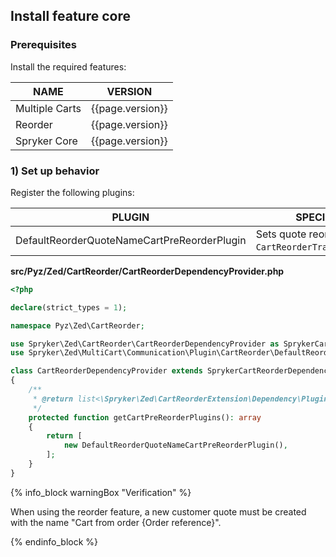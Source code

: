## Install feature core

### Prerequisites

Install the required features:

| NAME           | VERSION          |
|----------------|------------------|
| Multiple Carts | {{page.version}} |
| Reorder        | {{page.version}} |
| Spryker Core   | {{page.version}} |

### 1) Set up behavior

Register the following plugins:

| PLUGIN                                      | SPECIFICATION                                                | PREREQUISITES | NAMESPACE                                              |
|---------------------------------------------|--------------------------------------------------------------|---------------|--------------------------------------------------------|
| DefaultReorderQuoteNameCartPreReorderPlugin | Sets quote reorder name to `CartReorderTransfer.quote.name`. | None          | Spryker\Zed\MultiCart\Communication\Plugin\CartReorder |

**src/Pyz/Zed/CartReorder/CartReorderDependencyProvider.php**

```php
<?php

declare(strict_types = 1);

namespace Pyz\Zed\CartReorder;

use Spryker\Zed\CartReorder\CartReorderDependencyProvider as SprykerCartReorderDependencyProvider;
use Spryker\Zed\MultiCart\Communication\Plugin\CartReorder\DefaultReorderQuoteNameCartPreReorderPlugin;

class CartReorderDependencyProvider extends SprykerCartReorderDependencyProvider
{
    /**
     * @return list<\Spryker\Zed\CartReorderExtension\Dependency\Plugin\CartPreReorderPluginInterface>
     */
    protected function getCartPreReorderPlugins(): array
    {
        return [
            new DefaultReorderQuoteNameCartPreReorderPlugin(),
        ];
    }
}
```

{% info_block warningBox "Verification" %}

When using the reorder feature, a new customer quote must be created with the name "Cart from order {Order reference}".

{% endinfo_block %}
